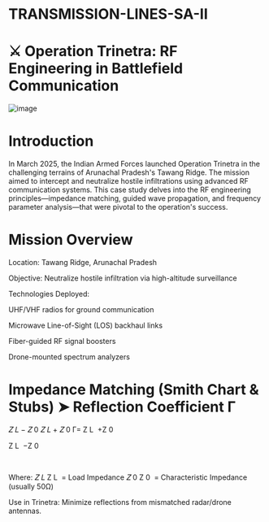 # TRANSMISSION-LINES-SA-II
# ⚔️ Operation Trinetra: RF Engineering in Battlefield Communication
![image](https://github.com/user-attachments/assets/a18ba668-a253-4cf0-b285-0108f57f2b10)


# Introduction
In March 2025, the Indian Armed Forces launched Operation Trinetra in the challenging terrains of Arunachal Pradesh's Tawang Ridge. The mission aimed to intercept and neutralize hostile infiltrations using advanced RF communication systems. This case study delves into the RF engineering principles—impedance matching, guided wave propagation, and frequency parameter analysis—that were pivotal to the operation's success.

# Mission Overview
Location: Tawang Ridge, Arunachal Pradesh

Objective: Neutralize hostile infiltration via high-altitude surveillance

Technologies Deployed:

UHF/VHF radios for ground communication

Microwave Line-of-Sight (LOS) backhaul links

Fiber-guided RF signal boosters

Drone-mounted spectrum analyzers

Impedance Matching (Smith Chart & Stubs)
➤ Reflection Coefficient
Γ
=
𝑍
𝐿
−
𝑍
0
𝑍
𝐿
+
𝑍
0
Γ= 
Z 
L
​
 +Z 
0
​
 
Z 
L
​
 −Z 
0
​
 
​
 
Where:
𝑍
𝐿
Z 
L
​
  = Load Impedance
𝑍
0
Z 
0
​
  = Characteristic Impedance (usually 50Ω)

Use in Trinetra: Minimize reflections from mismatched radar/drone antennas.



